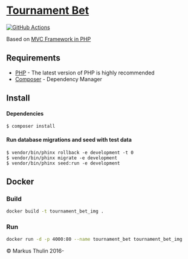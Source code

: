 # [Tournament Bet](https://github.com/thulin82/tournament_bet)

[![GitHub Actions](https://github.com/thulin82/tournament_bet/actions/workflows/github-actions.yml/badge.svg)](https://github.com/thulin82/tournament_bet/actions/workflows/github-actions.yml)

Based on [MVC Framework in PHP](https://github.com/thulin82/PHP-MVC-Framework)

## Requirements

-   [PHP](http://php.net/) - The latest version of PHP is highly recommended
-   [Composer](https://getcomposer.org/) - Dependency Manager

## Install

#### Dependencies

```
$ composer install
```

#### Run database migrations and seed with test data

```
$ vendor/bin/phinx rollback -e development -t 0
$ vendor/bin/phinx migrate -e development
$ vendor/bin/phinx seed:run -e development
```

## Docker

### Build

```bash
docker build -t tournament_bet_img .
```

### Run

```bash
docker run -d -p 4000:80 --name tournament_bet tournament_bet_img
```

© Markus Thulin 2016-
